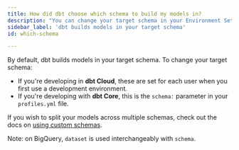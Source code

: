 ```yaml
---
title: How did dbt choose which schema to build my models in?
description: "You can change your target schema in your Environment Settings."
sidebar_label: 'dbt builds models in your target schema'
id: which-schema

---
```

By default, dbt builds models in your target schema. To change your target schema:
* If you're developing in **dbt Cloud**, these are set for each user when you first use a development environment.
* If you're developing with **dbt Core**, this is the `schema:` parameter in your `profiles.yml` file.

If you wish to split your models across multiple schemas, check out the docs on [using custom schemas](/docs/build/custom-schemas).

Note: on BigQuery, `dataset` is used interchangeably with `schema`.
